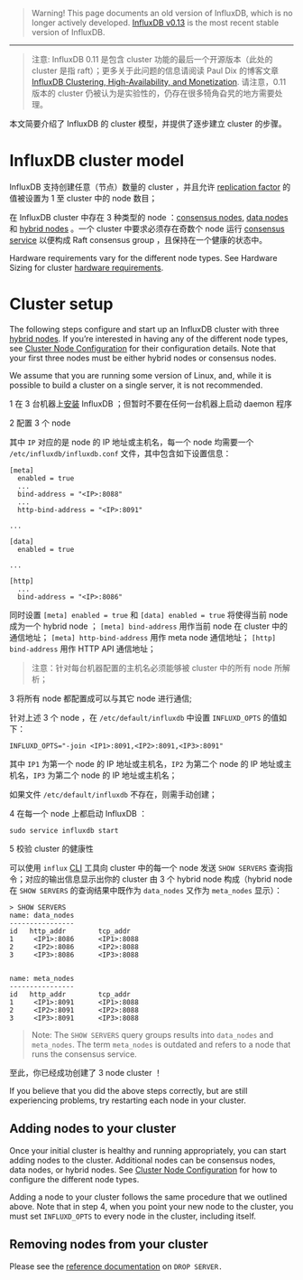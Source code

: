 

> Warning! This page documents an old version of InfluxDB, which is no longer actively developed. 
> [InfluxDB v0.13]() is the most recent stable version of InfluxDB.


----------


> 注意: InfluxDB 0.11 是包含 cluster 功能的最后一个开源版本（此处的 cluster 是指 raft）；更多关于此问题的信息请阅读 Paul Dix 的博客文章[InfluxDB Clustering, High-Availability, and Monetization](). 请注意，0.11 版本的 cluster 仍被认为是实验性的，仍存在很多犄角旮旯的地方需要处理。

本文简要介绍了 InfluxDB 的 cluster 模型，并提供了逐步建立 cluster 的步骤。

# InfluxDB cluster model

InfluxDB 支持创建任意（节点）数量的 cluster ，并且允许 [replication factor]() 的值被设置为 1 至 cluster 中的 node 数目；

在 InfluxDB cluster 中存在 3 种类型的 node ：[consensus nodes](), [data nodes]() 和 [hybrid nodes]() 。一个 cluster 中要求必须存在奇数个 node 运行 [consensus service]() 以便构成 Raft consensus group ，且保持在一个健康的状态中。

Hardware requirements vary for the different node types. See Hardware Sizing for cluster [hardware requirements]().

# Cluster setup

The following steps configure and start up an InfluxDB cluster with three [hybrid nodes](). If you’re interested in having any of the different node types, see [Cluster Node Configuration]() for their configuration details. Note that your first three nodes must be either hybrid nodes or consensus nodes.

We assume that you are running some version of Linux, and, while it is possible to build a cluster on a single server, it is not recommended.

1  在 3 台机器上[安装]() InfluxDB ；但暂时不要在任何一台机器上启动 daemon 程序

2  配置 3 个 node

其中 `IP` 对应的是 node 的 IP 地址或主机名，每一个 node 均需要一个 `/etc/influxdb/influxdb.conf` 文件，其中包含如下设置信息：

```shell
[meta]
  enabled = true
  ...
  bind-address = "<IP>:8088"
  ...
  http-bind-address = "<IP>:8091"

...

[data]
  enabled = true

...

[http]
  ...
  bind-address = "<IP>:8086"
```

同时设置 `[meta] enabled = true` 和 `[data] enabled = true` 将使得当前 node 成为一个 hybrid node ；
`[meta] bind-address` 用作当前 node  在 cluster 中的通信地址；
`[meta] http-bind-address` 用作 meta node 通信地址；
`[http] bind-address` 用作 HTTP API 通信地址；

> 注意：针对每台机器配置的主机名必须能够被 cluster 中的所有 node 所解析；

3  将所有 node 都配置成可以与其它 node 进行通信;

针对上述 3 个 node ，在 `/etc/default/influxdb` 中设置 `INFLUXD_OPTS` 的值如下：

```shell
INFLUXD_OPTS="-join <IP1>:8091,<IP2>:8091,<IP3>:8091"
```

其中 `IP1` 为第一个 node 的 IP 地址或主机名，`IP2` 为第二个 node 的 IP 地址或主机名，`IP3` 为第二个 node 的 IP 地址或主机名；

如果文件 `/etc/default/influxdb` 不存在，则需手动创建；

4  在每一个 node 上都启动 InfluxDB ：

```shell
sudo service influxdb start
```

5  校验 cluster 的健康性

可以使用 `influx` [CLI]() 工具向 cluster 中的每一个 node 发送 `SHOW SERVERS` 查询指令；对应的输出信息显示出你的 cluster 由 3 个 hybrid node 构成（hybrid node 在 `SHOW SERVERS` 的查询结果中既作为 `data_nodes` 又作为 `meta_nodes` 显示）：

```shell
> SHOW SERVERS
name: data_nodes
----------------
id	 http_addr		  tcp_addr
1	  <IP1>:8086	  <IP1>:8088
2	  <IP2>:8086	  <IP2>:8088
3	  <IP3>:8086	  <IP3>:8088


name: meta_nodes
----------------
id	 http_addr		  tcp_addr
1	  <IP1>:8091	  <IP1>:8088
2	  <IP2>:8091	  <IP2>:8088
3	  <IP3>:8091	  <IP3>:8088
```

> Note: The `SHOW SERVERS` query groups results into `data_nodes` and `meta_nodes`. The term `meta_nodes` is outdated and refers to a node that runs the consensus service.

至此，你已经成功创建了 3 node cluster ！

If you believe that you did the above steps correctly, but are still experiencing problems, try restarting each node in your cluster.

## Adding nodes to your cluster

Once your initial cluster is healthy and running appropriately, you can start adding nodes to the cluster. Additional nodes can be consensus nodes, data nodes, or hybrid nodes. See [Cluster Node Configuration]() for how to configure the different node types.

Adding a node to your cluster follows the same procedure that we outlined above. Note that in step 4, when you point your new node to the cluster, you must set `INFLUXD_OPTS` to every node in the cluster, including itself.

## Removing nodes from your cluster

Please see the [reference documentation]() on `DROP SERVER.`

